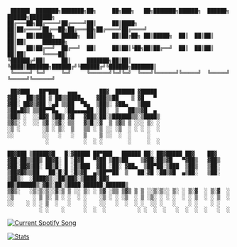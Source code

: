 ```
 ██████  ███████╗███████╗██╗     ██╗███╗   ██╗███████╗██████╗  ██████╗  ██████╗███████╗
██╔═══██╗██╔════╝██╔════╝██║     ██║████╗  ██║██╔════╝██╔══██╗██╔═══██╗██╔════╝██╔════╝
██║   ██║█████╗  █████╗  ██║     ██║██╔██╗ ██║█████╗  ██║  ██║██║   ██║██║     ███████╗
██║   ██║██╔══╝  ██╔══╝  ██║     ██║██║╚██╗██║██╔══╝  ██║  ██║██║   ██║██║     ╚════██║
╚██████╔╝██║     ██║     ███████╗██║██║ ╚████║███████╗██████╔╝╚██████╔╝╚██████╗███████║
 ╚═════╝ ╚═╝     ╚═╝     ╚══════╝╚═╝╚═╝  ╚═══╝╚══════╝╚═════╝  ╚═════╝  ╚═════╝╚══════╝
```

```
 ██▓███   ██▀███   ▄▄▄       ██▓  ██████ ▓█████ 
▓██░  ██▒▓██ ▒ ██▒▒████▄    ▓██▒▒██    ▒ ▓█   ▀ 
▓██░ ██▓▒▓██ ░▄█ ▒▒██  ▀█▄  ▒██▒░ ▓██▄   ▒███   
▒██▄█▓▒ ▒▒██▀▀█▄  ░██▄▄▄▄██ ░██░  ▒   ██▒▒▓█  ▄ 
▒██▒ ░  ░░██▓ ▒██▒ ▓█   ▓██▒░██░▒██████▒▒░▒████▒
▒▓▒░ ░  ░░ ▒▓ ░▒▓░ ▒▒   ▓▒█░░▓  ▒ ▒▓▒ ▒ ░░░ ▒░ ░
░▒ ░       ░▒ ░ ▒░  ▒   ▒▒ ░ ▒ ░░ ░▒  ░ ░ ░ ░  ░
░░         ░░   ░   ░   ▒    ▒ ░░  ░  ░     ░   
            ░           ░  ░ ░        ░     ░  ░
```

```
██▓███ ▒█████▓█   █░▓█████ ██▀███   ██████ ██░ ██▓█████ ██▓    ██▓    
▓██░██▒▒██▒ ██▓█░ █ ░█▓█   ▀▓██ ▒██▒██    ▒▓██░██▒▓█   ▀▓██▒   ▓██▒    
▓██░██▓▒██░ ██▒█░ █ ░█▒███  ▓██ ░██░ ▓██▄  ▒██▀██░▒███  ▒██▒   ▒██░    
▒██▓█▓▒▒██   ██░█░█ ░█▒▓█  ▄▒██▀▀██  ▒   ██░▓█ ░██▒▓█  ▄▒██░   ▒██░    
▒██▒░  ░████▓▒░░██▒██▓░▒████░██▓ ██▒██████▒░▓█▒░██░▒████░██████░██████▒
▒▓▒░   ░▒░▒░▒░░▓░▒ ▒ ░░ ▒░ ░ ▒▓ ░▒▒ ▒▓▒ ▒ ▒ ░░▒░▒░░ ▒░ ░ ▒░▓  ░ ▒░▓  ░
░▒      ░ ▒ ▒░ ▒ ░ ░  ░ ░    ░▒ ░ ░ ░▒  ░ ▒ ░▒░ ░ ░ ░  ░ ░ ▒  ░ ░ ▒  ░
░░    ░ ░ ░ ▒  ░   ░    ░    ░░   ░  ░  ░ ░  ░░ ░   ░    ░ ░    ░ ░   
          ░ ░    ░      ░  ░  ░          ░ ░  ░  ░   ░  ░  ░  ░   ░  ░
```

<a href="https://0fflineDocs.pythonanywhere.com/?spin=true&eq_color=rainbow&theme=dark">
  <img
    src="https://0fflineDocs.pythonanywhere.com/?spin=true&eq_color=rainbow&theme=dark"
    alt="Current Spotify Song"
  />
</a>

[![Stats](https://github-readme-stats.vercel.app/api?username=0fflinedocs&hide=contribs,prs&show_icons=true&theme=dracula)](https://github.com/0fflinedocs/github-readme-stats)

[//]: ![tool-eye](https://github.com/user-attachments/assets/8e79536d-72b7-497e-b8c7-b6205269ed77)      
